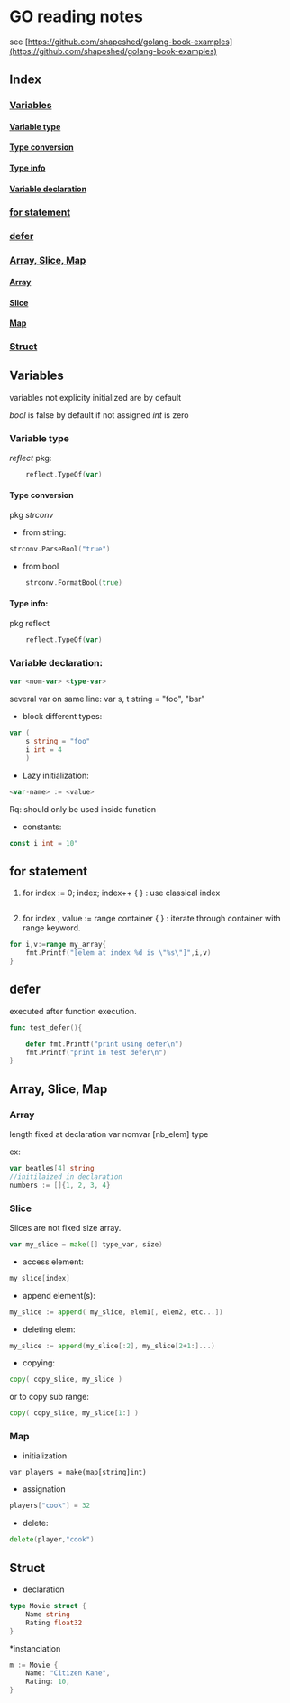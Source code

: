 # GO reading notes
see [https://github.com/shapeshed/golang-book-examples](https://github.com/shapeshed/golang-book-examples)

## Index
### [Variables](#variables)
#### [Variable type](#variable-type)
#### [Type conversion](#type-conversion)
#### [Type info](#type-info)
#### [Variable declaration](#variable-declaration)
### [for statement](#for-statement)
### [defer](#defer)
### [Array, Slice, Map](#array-slice-map)
#### [Array](#array)
#### [Slice](#slice)
#### [Map](#map)
### [Struct](#struct)


## Variables

variables not explicity initialized are by default

*bool* is false by default if not assigned
*int* is zero

### Variable type

*reflect* pkg:
```go
    reflect.TypeOf(var)
```

#### Type conversion
pkg *strconv*
* from string:
```go
strconv.ParseBool("true")
```
   
* from bool 
```go
    strconv.FormatBool(true) 
````

#### Type info: 
pkg reflect
```go
    reflect.TypeOf(var)
```
### Variable declaration:
```go
var <nom-var> <type-var>
```
several var on same line: var s, t string = "foo", "bar"

* block different types:
```go
var (
	s string = "foo"
  	i int = 4
    )
```
* Lazy initialization: 
```go
<var-name> := <value> 
```
Rq: should only be used inside function


* constants: 
```go
const i int = 10"
```

## <a id='for-statement'>for statement</a>

1) for index := 0; index; index++ { } : use classical index
```
```

2) for index , value := range container { } : iterate through container with range keyword.
```go
for i,v:=range my_array{
	fmt.Printf("[elem at index %d is \"%s\"]",i,v)
}
```
## <a id='defer'>defer</a>

executed after function execution.
```go
func test_defer(){

	defer fmt.Printf("print using defer\n")
	fmt.Printf("print in test defer\n")
}
```

## <a id='array-slice-map'>Array, Slice, Map</a>

### <a id='array'>Array</array>

length fixed at declaration
var nomvar [nb_elem] type

ex:

```go
var beatles[4] string
//initilaized in declaration
numbers := []{1, 2, 3, 4}
```

### <a id='slice'>Slice</a>

Slices are not fixed size array.

```go
var my_slice = make([] type_var, size)
```
* access element: 

```go
my_slice[index]
```
* append element(s): 

```go
my_slice := append( my_slice, elem1[, elem2, etc...])
```
* deleting elem: 

```go
my_slice := append(my_slice[:2], my_slice[2+1:]...)
```
* copying: 

```go
copy( copy_slice, my_slice ) 
```
or to copy sub range:

```go
copy( copy_slice, my_slice[1:] ) 
```


### <a id='map'>Map</a>

* initialization

```
var players = make(map[string]int)
```
* assignation

```go
players["cook"] = 32
```

* delete:

```go
delete(player,"cook")
```

## Struct

* declaration
```go
type Movie struct {
	Name string
	Rating float32
}
```
*instanciation
```go
m := Movie {
	Name: "Citizen Kane",
	Rating: 10,
}
```
